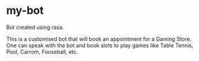 # my-bot
Bot created using rasa.

This is a customised bot that will book an appointment for a Gaming Store.
One can speak with the bot and book slots to play games like Table Tennis, Pool, Carrom, Fooseball, etc.
